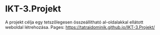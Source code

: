 # IKT-3.Projekt
A projekt célja egy tetszőlegesen összeállítható al-oldalakkal ellátott weboldal létrehozása.
Pages: https://tatraidominik.github.io/IKT-3.Projekt/
